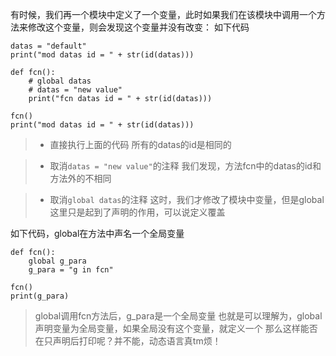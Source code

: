 有时候，我们再一个模块中定义了一个变量，此时如果我们在该模块中调用一个方法来修改这个变量，则会发现这个变量并没有改变：
如下代码
```
datas = "default"
print("mod datas id = " + str(id(datas)))

def fcn():
    # global datas
    # datas = "new value"
    print("fcn datas id = " + str(id(datas)))

fcn()
print("mod datas id = " + str(id(datas)))
```
>* 直接执行上面的代码
>所有的datas的id是相同的

>* 取消`datas = "new value"`的注释
>我们发现，方法fcn中的datas的id和方法外的不相同

>* 取消`global datas`的注释
>这时，我们才修改了模块中变量，但是global这里只是起到了声明的作用，可以说定义覆盖

如下代码，global在方法中声名一个全局变量
```
def fcn():
    global g_para
    g_para = "g in fcn"

fcn()
print(g_para)
```
>global调用fcn方法后，g_para是一个全局变量
>也就是可以理解为，global声明变量为全局变量，如果全局没有这个变量，就定义一个
那么这样能否在只声明后打印呢？并不能，动态语言真tm烦！

